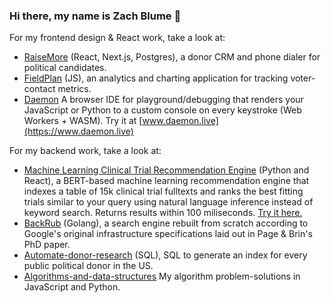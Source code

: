 ### Hi there, my name is Zach Blume 👋

For my frontend design & React work, take a look at:
* [RaiseMore](https://github.com/zachblume/raisemore) (React, Next.js, Postgres), a donor CRM and phone dialer for political candidates.
* [FieldPlan](https://github.com/zachblume/fieldplan) (JS), an analytics and charting application for tracking voter-contact metrics.
* [Daemon](https://github.com/zachblume/daemon) A browser IDE for playground/debugging that renders your JavaScript or Python to a custom console on every keystroke (Web Workers + WASM). Try it at [www.daemon.live](https://www.daemon.live)

For my backend work, take a look at:
* [Machine Learning Clinical Trial Recommendation Engine](https://github.com/zachblume/machine-learning-recommendation-engine-demo) (Python and React), a BERT-based machine learning recommendation engine that indexes a table of 15k clinical trial fulltexts and ranks the best fitting trials similar to your query using natural language inference instead of keyword search. Returns results within 100 miliseconds. [Try it here.](https://tmn-demo.vercel.app/)
* [BackRub](https://github.com/zachblume/backrub) (Golang), a search engine rebuilt from scratch according to Google's original infrastructure specifications laid out in Page & Brin's PhD paper.
* [Automate-donor-research](https://github.com/zachblume/automate-donor-research) (SQL), SQL to generate an index for every public political donor in the US.
* [Algorithms-and-data-structures](https://github.com/zachblume/algorithms-and-data-structures) My algorithm problem-solutions in JavaScript and Python.
